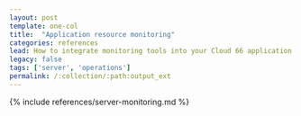 ```yaml
---
layout: post
template: one-col
title:  "Application resource monitoring"
categories: references
lead: How to integrate monitoring tools into your Cloud 66 application.
legacy: false
tags: ['server', 'operations']
permalink: /:collection/:path:output_ext
---
```


{% include references/server-monitoring.md %}
